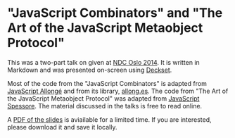 "JavaScript Combinators" and "The Art of the JavaScript Metaobject Protocol"
==============

This was a two-part talk on given at [NDC Oslo 2014][1]. It is written in Markdown and was presented on-screen using [Deckset][2].

[1]: https://www.ndcoslo.com
[2]: https://decksetapp.com

Most of the code from the "JavaScript Combinators" is adapted from [JavaScript Allongé][3] and from its library, [allong.es][5]. The code from "The Art of the JavaScript Metaobject Protocol" was adapted from [JavaScript Spessore][4]. The material discussed in the talks is free to read online.

[3]: https://leanpub.com/javascript-allonge/read
[4]: https://leanpub.com/javascript-spessore/read
[5]: http://allong.es

A [PDF of the slides][6] is aviailable for a limited time. If you are interested, please download it and save it locally.

[6]: https://www.dropbox.com/s/9brkecas6gvwxhy/presentation.pdf
